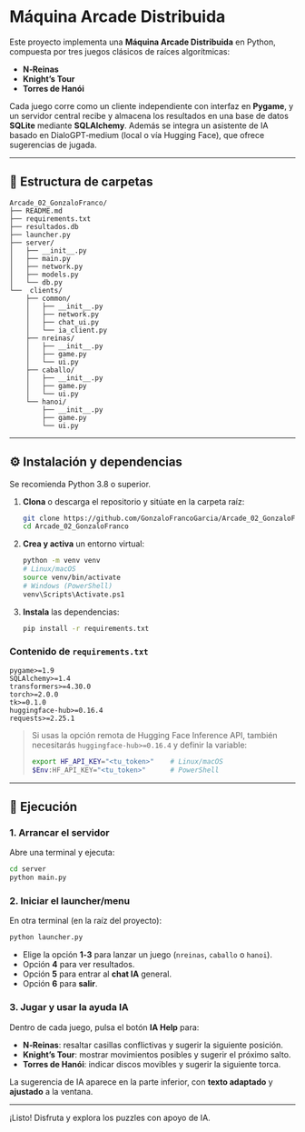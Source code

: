 # Máquina Arcade Distribuida

Este proyecto implementa una **Máquina Arcade Distribuida** en Python, compuesta por tres juegos clásicos de raíces algorítmicas:

- **N‑Reinas**  
- **Knight’s Tour**  
- **Torres de Hanói**  

Cada juego corre como un cliente independiente con interfaz en **Pygame**, y un servidor central recibe y almacena los resultados en una base de datos **SQLite** mediante **SQLAlchemy**. Además se integra un asistente de IA basado en DialoGPT‑medium (local o vía Hugging Face), que ofrece sugerencias de jugada.

---

## 📁 Estructura de carpetas

```plaintext
Arcade_02_GonzaloFranco/
├── README.md
├── requirements.txt
├── resultados.db
├── launcher.py         
├── server/
│   ├── __init__.py
│   ├── main.py        
│   ├── network.py      
│   ├── models.py     
│   └── db.py          
└──  clients/
    ├── common/
    │   ├── __init__.py
    │   ├── network.py  
    │   ├── chat_ui.py  
    │   └── ia_client.py 
    ├── nreinas/
    │   ├── __init__.py
    │   ├── game.py     
    │   └── ui.py       
    ├── caballo/
    │   ├── __init__.py
    │   ├── game.py     
    │   └── ui.py       
    └── hanoi/
        ├── __init__.py
        ├── game.py     
        └── ui.py       

```

---

## ⚙️ Instalación y dependencias

Se recomienda Python 3.8 o superior.

1. **Clona** o descarga el repositorio y sitúate en la carpeta raíz:
   ```bash
   git clone https://github.com/GonzaloFrancoGarcia/Arcade_02_GonzaloFranco
   cd Arcade_02_GonzaloFranco
   ```

2. **Crea y activa** un entorno virtual:
   ```bash
   python -m venv venv
   # Linux/macOS
   source venv/bin/activate
   # Windows (PowerShell)
   venv\Scripts\Activate.ps1
   ```

3. **Instala** las dependencias:
   ```bash
   pip install -r requirements.txt
   ```


### Contenido de `requirements.txt`
```text
pygame>=1.9
SQLAlchemy>=1.4
transformers>=4.30.0
torch>=2.0.0
tk>=0.1.0
huggingface-hub>=0.16.4
requests>=2.25.1
``` 

> Si usas la opción remota de Hugging Face Inference API, también necesitarás `huggingface‑hub>=0.16.4` y definir la variable:
> ```bash
> export HF_API_KEY="<tu_token>"    # Linux/macOS
> $Env:HF_API_KEY="<tu_token>"      # PowerShell
> ```

---

## 🚀 Ejecución

### 1. Arrancar el servidor

Abre una terminal y ejecuta:
```bash
cd server
python main.py
```

### 2. Iniciar el launcher/menu

En otra terminal (en la raíz del proyecto):
```bash
python launcher.py
```

- Elige la opción **1‑3** para lanzar un juego (`nreinas`, `caballo` o `hanoi`).
- Opción **4** para ver resultados.
- Opción **5** para entrar al **chat IA** general.
- Opción **6** para **salir**.

### 3. Jugar y usar la ayuda IA

Dentro de cada juego, pulsa el botón **IA Help** para:
- **N‑Reinas**: resaltar casillas conflictivas y sugerir la siguiente posición.
- **Knight’s Tour**: mostrar movimientos posibles y sugerir el próximo salto.
- **Torres de Hanói**: indicar discos movibles y sugerir la siguiente torca.

La sugerencia de IA aparece en la parte inferior, con **texto adaptado** y **ajustado** a la ventana.

---

¡Listo! Disfruta y explora los puzzles con apoyo de IA.   

